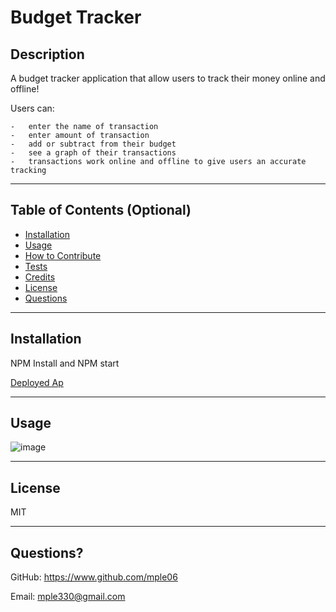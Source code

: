 # Budget Tracker

## Description

A budget tracker application that allow users to track their money online and offline!

Users can: 

    -   enter the name of transaction 
    -   enter amount of transaction
    -   add or subtract from their budget
    -   see a graph of their transactions
    -   transactions work online and offline to give users an accurate tracking
    
---

## Table of Contents (Optional)

- [Installation](#installation)
- [Usage](#usage)
- [How to Contribute](#contribute)
- [Tests](#tests)
- [Credits](#credits)
- [License](#license)
- [Questions](#questions)

---

## Installation

NPM Install and NPM start

<a href="https://trackmymonies.herokuapp.com/">Deployed Ap</a>

---


## Usage

![image](https://user-images.githubusercontent.com/90426657/142701323-89f492ad-4960-449b-af6f-60c6f624a86f.png)


---

## License

MIT

---

## Questions?

GitHub: https://www.github.com/mple06

Email: mple330@gmail.com
